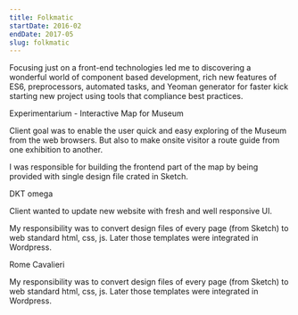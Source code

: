 ```yaml
---
title: Folkmatic
startDate: 2016-02
endDate: 2017-05
slug: folkmatic
---
```


Focusing just on a front-end technologies led me to discovering a wonderful world of component based development, rich new features of ES6, preprocessors, automated tasks, and Yeoman generator for faster kick starting new project using tools that compliance best practices.

Experimentarium - Interactive Map for Museum

Client goal was to enable the user quick and easy exploring of the Museum from the web browsers. But also to make onsite visitor a route guide from one exhibition to another.

I was responsible for building the frontend part of the map by being provided with single design file crated in Sketch.

DKT omega

Client wanted to update new website with fresh and well responsive UI.

My responsibility was to convert design files of every page (from Sketch) to web standard html, css, js. Later those templates were integrated in Wordpress.

Rome Cavalieri

My responsibility was to convert design files of every page (from Sketch) to web standard html, css, js. Later those templates were integrated in Wordpress.
